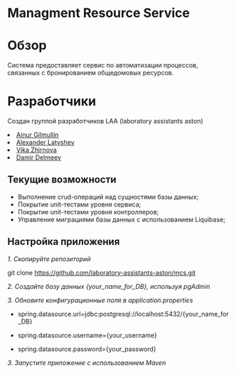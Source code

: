 # Managment Resource Service


# Обзор

Система предоставляет сервис по автоматизации процессов, связанных с бронированием общедомовых ресурсов.


# Разработчики

Создан группой разработчиков LAA (laboratory assistants aston)

<li> <a href="https://github.com/BoemBB" target="_blank">Ainur Gilmullin</a></li>
<li> <a href="https://github.com/imposya" target="_blank">Alexander Latyshev</a></li>
<li> <a href="https://github.com/vikazhirnova1994" target="_blank">Vika Zhirnova</a></li>
<li> <a href="https://github.com/DamirDelmeev" target="_blank">Damir Delmeev</a></li>


## Текущие возможности

* Выполнение crud-операций над сущностями базы данных;
* Покрытие unit-тестами уровня сервиса;
* Покрытие unit-тестами уровня контроллеров;
* Управление миграциями базы данных с использованием Liquibase;


## Настройка приложения


*1. Скопируйте репозиторий*

git clone https://github.com/laboratory-assistants-aston/mcs.git


*2. Создайте базу данных {your_name_for_DB}, используя pgAdmin*


*3. Обновите конфигурационные поля в application.properties*

* spring.datasource.url=jdbc:postgresql://localhost:5432/{your_name_for_DB}

* spring.datasource.username={your_username}

* spring.datasource.password={your_password}


*3. Запустите приложение с использованием Maven*
